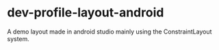 # dev-profile-layout-android
A demo layout made in android studio mainly using the ConstraintLayout system.
